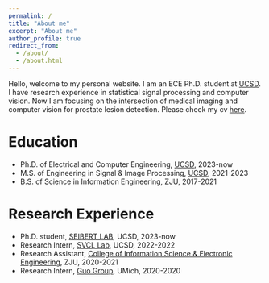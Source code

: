 ```yaml
---
permalink: /
title: "About me"
excerpt: "About me"
author_profile: true
redirect_from: 
  - /about/
  - /about.html
---
```


Hello, welcome to my personal website. I am an ECE Ph.D. student at [UCSD](https://www.ece.ucsd.edu/). I have research experience in statistical signal processing and computer vision. Now I am focusing on the intersection of medical imaging and computer vision for prostate lesion detection. Please check my cv [here](https://ESONG1999.github.io/files/Yuze_Song_cv.pdf).

Education
======
* Ph.D. of Electrical and Computer Engineering,  [UCSD](https://ucsd.edu/), 2023-now
* M.S. of Engineering in Signal & Image Processing, [UCSD](https://ucsd.edu/), 2021-2023
* B.S. of Science in Information Engineering, [ZJU](https://www.zju.edu.cn/english/), 2017-2021

Research Experience
======
* Ph.D. student, [SEIBERT LAB](https://www.seibertlab.com/), UCSD, 2023-now
* Research Intern, [SVCL Lab](http://www.svcl.ucsd.edu/), UCSD, 2022-2022
* Research Assistant, [College of Information Science & Electronic Engineering](http://www.isee.zju.edu.cn/iseenglish/), ZJU, 2020-2021
* Research Intern, [Guo Group](http://www.guogroup.org/), UMich, 2020-2020
